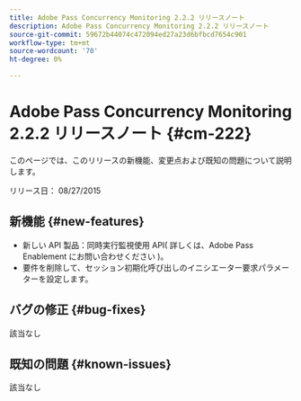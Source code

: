 ```yaml
---
title: Adobe Pass Concurrency Monitoring 2.2.2 リリースノート
description: Adobe Pass Concurrency Monitoring 2.2.2 リリースノート
source-git-commit: 59672b44074c472094ed27a23d6bfbcd7654c901
workflow-type: tm+mt
source-wordcount: '70'
ht-degree: 0%

---
```



# Adobe Pass Concurrency Monitoring 2.2.2 リリースノート {#cm-222}

このページでは、このリリースの新機能、変更点および既知の問題について説明します。

リリース日： 08/27/2015

## 新機能 {#new-features}

* 新しい API 製品：同時実行監視使用 API( 詳しくは、Adobe Pass Enablement にお問い合わせください )。
* 要件を削除して、セッション初期化呼び出しのイニシエーター要求パラメーターを設定します。

## バグの修正 {#bug-fixes}

該当なし

## 既知の問題 {#known-issues}

該当なし

